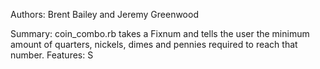 Authors: Brent Bailey and Jeremy Greenwood

Summary: coin_combo.rb takes a Fixnum and tells the user the minimum amount of quarters, nickels, dimes and pennies required to reach that number.
Features: S
